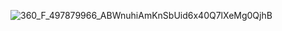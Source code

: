 ![360_F_497879966_ABWnuhiAmKnSbUid6x40Q7lXeMg0QjhB](https://user-images.githubusercontent.com/89859813/227522966-211a49a8-356e-458b-98bc-f7f17bb76063.jpg)
